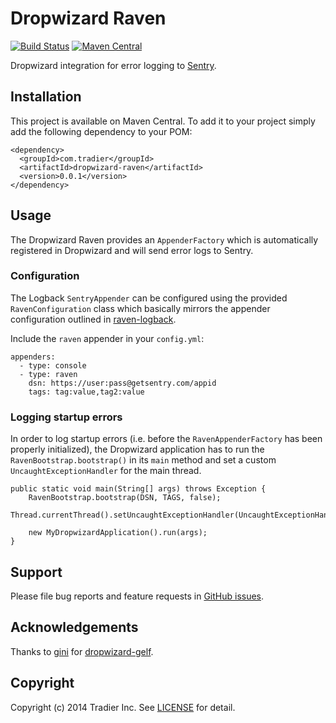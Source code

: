 # Dropwizard Raven

[![Build Status](https://travis-ci.org/tradier/dropwizard-raven.svg?branch=master)](https://travis-ci.org/tradier/dropwizard-raven)
[![Maven Central](https://img.shields.io/maven-central/v/com.tradier/dropwizard-raven.svg)](http://mvnrepository.com/artifact/com.tradier/dropwizard-raven)


Dropwizard integration for error logging to [Sentry](https://getsentry.com).

## Installation

This project is available on Maven Central. To add it to your project simply add the following dependency to your POM:

    <dependency>
      <groupId>com.tradier</groupId>
      <artifactId>dropwizard-raven</artifactId>
      <version>0.0.1</version>
    </dependency>

## Usage

The Dropwizard Raven provides an `AppenderFactory` which is automatically registered in Dropwizard and will send error logs to Sentry.

### Configuration

The Logback `SentryAppender` can be configured using the provided `RavenConfiguration` class which basically mirrors the
appender configuration outlined in [raven-logback](https://github.com/getsentry/raven-java/tree/master/raven-logback).

Include the `raven` appender in your `config.yml`:

    appenders:
      - type: console
      - type: raven
        dsn: https://user:pass@getsentry.com/appid
        tags: tag:value,tag2:value


### Logging startup errors

In order to log startup errors (i.e. before the `RavenAppenderFactory` has been properly initialized), the Dropwizard application has to run the `RavenBootstrap.bootstrap()` in its `main` method and set a custom `UncaughtExceptionHandler` for the main thread.

    public static void main(String[] args) throws Exception {
        RavenBootstrap.bootstrap(DSN, TAGS, false);
        Thread.currentThread().setUncaughtExceptionHandler(UncaughtExceptionHandlers.systemExit());

        new MyDropwizardApplication().run(args);
    }

## Support

Please file bug reports and feature requests in [GitHub issues](https://github.com/tradier/dropwizard-raven/issues).

## Acknowledgements

Thanks to [gini](https://github.com/gini) for [dropwizard-gelf](https://github.com/gini/dropwizard-gelf).

## Copyright

Copyright (c) 2014 Tradier Inc. See [LICENSE](LICENSE.md) for detail.
